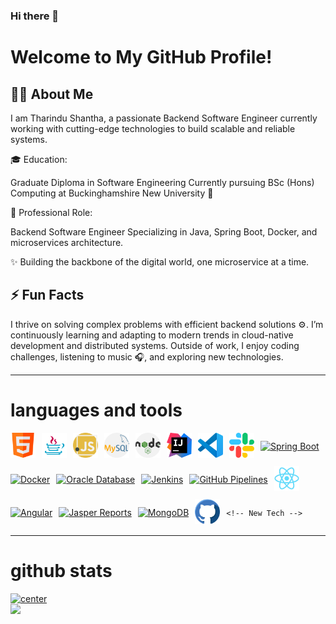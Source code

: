 ### Hi there 👋

<!--
**TharinduShantha98/TharinduShantha98** is a ✨ _special_ ✨ repository because its `README.md` (this file) appears on your GitHub profile.

Here are some ideas to get you started:

- 🔭 I’m currently working on ...
- 🌱 I’m currently learning ...
- 👯 I’m looking to collaborate on ...
- 🤔 I’m looking for help with ...
- 💬 Ask me about ...
- 📫 How to reach me: ...
- 😄 Pronouns: ...
- ⚡ Fun fact: ...
-->
<h1>Welcome to My GitHub Profile!</h1>

<h2>👨‍💻 About Me</h2>
I am Tharindu Shantha, a passionate Backend Software Engineer
currently working with cutting-edge technologies to build scalable and reliable systems.

🎓 Education:

Graduate Diploma in Software Engineering
Currently pursuing BSc (Hons) Computing at Buckinghamshire New University 🏫

💼 Professional Role:

Backend Software Engineer
Specializing in Java, Spring Boot, Docker, and microservices architecture.


✨ Building the backbone of the digital world, one microservice at a time.

<h2>⚡ Fun Facts</h2>
I thrive on solving complex problems with efficient backend solutions ⚙️.
I’m continuously learning and adapting to modern trends in cloud-native development and distributed systems.
Outside of work, I enjoy coding challenges, listening to music 🎧, and exploring new technologies.


[//]: # (![GitHub Logo]&#40;/assets/images/11.gif&#41;)

<hr>
<h1>languages and tools</h1>

<div style="display: flex; gap: 10px; align-items: center; flex-wrap: wrap;">
    <!-- Existing Tech -->
    <a href="https://developer.mozilla.org/en-US/docs/Web/HTML" target="_blank">
        <img src="assets/images/html.png" alt="HTML" title="HTML - Learn more" width="40" height="40">
    </a>
    <a href="https://www.oracle.com/java/" target="_blank">
        <img src="assets/images/java.png" alt="Java" title="Java - Learn more" width="40" height="40">
    </a>
    <a href="https://developer.mozilla.org/en-US/docs/Web/JavaScript" target="_blank">
        <img src="assets/images/javaScript.png" alt="JavaScript" title="JavaScript - Learn more" width="40" height="40">
    </a>
    <a href="https://dev.mysql.com/doc/" target="_blank">
        <img src="assets/images/mysql.png" alt="MySQL" title="MySQL - Learn more" width="40" height="40">
    </a>
    <a href="https://nodejs.org/en/" target="_blank">
        <img src="assets/images/nodejs.png" alt="Node.js" title="Node.js - Learn more" width="40" height="40">
    </a>
    <a href="https://www.jetbrains.com/idea/" target="_blank">
        <img src="assets/images/IntelliJ.png" alt="IntelliJ IDEA" title="IntelliJ IDEA - Learn more" width="40" height="40">
    </a>
    <a href="https://code.visualstudio.com/" target="_blank">
        <img src="assets/images/vscode.png" alt="VS Code" title="Visual Studio Code - Learn more" width="40" height="40">
    </a>
    <a href="https://slack.com/" target="_blank">
        <img src="assets/images/slack.png" alt="Slack" title="Slack - Learn more" width="40" height="40">
    </a>
    <a href="https://spring.io/projects/spring-boot" target="_blank">
        <img src="assets/images/springboot.png" alt="Spring Boot" title="Spring Boot - Learn more" width="40" height="40">
    </a>
    <a href="https://www.docker.com/" target="_blank">
        <img src="assets/images/docker.png" alt="Docker" title="Docker - Learn more" width="40" height="40">
    </a>
    <a href="https://www.oracle.com/database/" target="_blank">
        <img src="assets/images/oracle.png" alt="Oracle Database" title="Oracle Database - Learn more" width="40" height="40">
    </a>
    <a href="https://www.jenkins.io/" target="_blank">
        <img src="assets/images/jenkins.png" alt="Jenkins" title="Jenkins - Learn more" width="40" height="40">
    </a>
    <a href="https://docs.github.com/en/actions" target="_blank">
        <img src="assets/images/github-pipelines.png" alt="GitHub Pipelines" title="GitHub Pipelines - Learn more" width="40" height="40">
    </a>
    <a href="https://react.dev/" target="_blank">
        <img src="https://github.com/devicons/devicon/blob/master/icons/react/react-original.svg" alt="React" title="React - Learn more" width="40" height="40">
    </a>
    <a href="https://angular.io/" target="_blank">
        <img src="assets/images/angular.png" alt="Angular" title="Angular - Learn more" width="40" height="40">
    </a>
    <a href="https://community.jaspersoft.com/" target="_blank">
        <img src="assets/images/jasper.png" alt="Jasper Reports" title="Jasper Reports - Learn more" width="40" height="40">
    </a>
    <a href="https://www.mongodb.com/" target="_blank">
        <img src="assets/images/mongodb.png" alt="MongoDB" title="MongoDB - Learn more" width="40" height="40">
    </a>
    <a href="https://github.com/" target="_blank">
        <img src="assets/images/github.png" alt="GitHub" title="GitHub - Learn more" width="40" height="40">
    </a>

    <!-- New Tech -->
    
</div>

<hr>
<h1><b>github stats</b> </h1>

<a href="https://https://github.com/TharinduShantha98"> 
    <img src="https://github-readme-stats.vercel.app/api/top-langs/?username=TharinduShantha98&theme=dark&hide_langs_below =1" alt="center"&width = "300">

</a>

<br>
<a href="https://https://github.com/TharinduShantha98">
    <img src="https://github-readme-stats.vercel.app/api?username=TharinduShantha98&theme=dark">
</a>